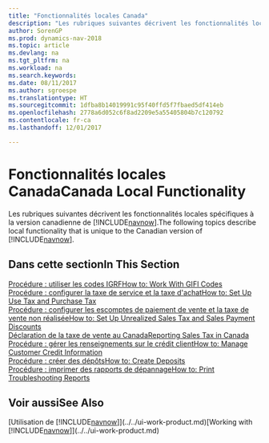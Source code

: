 ```yaml
---
title: "Fonctionnalités locales Canada"
description: "Les rubriques suivantes décrivent les fonctionnalités locales dans la version canadienne de [!INCLUDE[navnow](../../includes/navnow_md.md)]."
author: SorenGP
ms.prod: dynamics-nav-2018
ms.topic: article
ms.devlang: na
ms.tgt_pltfrm: na
ms.workload: na
ms.search.keywords: 
ms.date: 08/11/2017
ms.author: sgroespe
ms.translationtype: HT
ms.sourcegitcommit: 1dfba8b14019991c95f40ffd5f7fbaed5df414eb
ms.openlocfilehash: 2778a6d052c6f8ad2209e5a55405804b7c120792
ms.contentlocale: fr-ca
ms.lasthandoff: 12/01/2017

---
```

# <a name="canada-local-functionality"></a><span data-ttu-id="a6316-103">Fonctionnalités locales Canada</span><span class="sxs-lookup"><span data-stu-id="a6316-103">Canada Local Functionality</span></span>
<span data-ttu-id="a6316-104">Les rubriques suivantes décrivent les fonctionnalités locales spécifiques à la version canadienne de [!INCLUDE[navnow](../../includes/navnow_md.md)].</span><span class="sxs-lookup"><span data-stu-id="a6316-104">The following topics describe local functionality that is unique to the Canadian version of [!INCLUDE[navnow](../../includes/navnow_md.md)].</span></span>  

## <a name="in-this-section"></a><span data-ttu-id="a6316-105">Dans cette section</span><span class="sxs-lookup"><span data-stu-id="a6316-105">In This Section</span></span>
[<span data-ttu-id="a6316-106">Procédure : utiliser les codes IGRF</span><span class="sxs-lookup"><span data-stu-id="a6316-106">How to: Work With GIFI Codes</span></span>](work-gifi-codes.md)  
[<span data-ttu-id="a6316-107">Procédure : configurer la taxe de service et la taxe d'achat</span><span class="sxs-lookup"><span data-stu-id="a6316-107">How to: Set Up Use Tax and Purchase Tax</span></span>](how-to-set-up-use-tax-and-purchase-tax.md)  
[<span data-ttu-id="a6316-108">Procédure : configurer les escomptes de paiement de vente et la taxe de vente non réalisée</span><span class="sxs-lookup"><span data-stu-id="a6316-108">How to: Set Up Unrealized Sales Tax and Sales Payment Discounts</span></span>](how-to-set-up-unrealized-sales-tax-and-sales-payment-discounts.md)  
[<span data-ttu-id="a6316-109">Déclaration de la taxe de vente au Canada</span><span class="sxs-lookup"><span data-stu-id="a6316-109">Reporting Sales Tax in Canada</span></span>](ca-sales-tax.md)  
[<span data-ttu-id="a6316-110">Procédure : gérer les renseignements sur le crédit client</span><span class="sxs-lookup"><span data-stu-id="a6316-110">How to: Manage Customer Credit Information</span></span>](how-to-manage-customer-credit-information.md)  
[<span data-ttu-id="a6316-111">Procédure : créer des dépôts</span><span class="sxs-lookup"><span data-stu-id="a6316-111">How to: Create Deposits</span></span>](how-to-create-deposits.md)  
[<span data-ttu-id="a6316-112">Procédure : imprimer des rapports de dépannage</span><span class="sxs-lookup"><span data-stu-id="a6316-112">How to: Print Troubleshooting Reports</span></span>](how-to-print-troubleshooting-reports.md)

## <a name="see-also"></a><span data-ttu-id="a6316-113">Voir aussi</span><span class="sxs-lookup"><span data-stu-id="a6316-113">See Also</span></span>
<span data-ttu-id="a6316-114">[Utilisation de [!INCLUDE[navnow](../../includes/navnow_md.md)]](../../ui-work-product.md)</span><span class="sxs-lookup"><span data-stu-id="a6316-114">[Working with [!INCLUDE[navnow](../../includes/navnow_md.md)]](../../ui-work-product.md)</span></span>   

